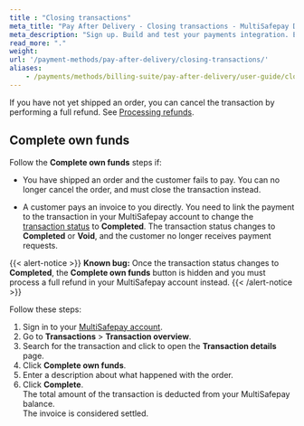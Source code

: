 ```yaml
---
title : "Closing transactions"
meta_title: "Pay After Delivery - Closing transactions - MultiSafepay Docs"
meta_description: "Sign up. Build and test your payments integration. Explore our products and services. Use our API reference, SDKs, and wrappers. Get support."
read_more: "."
weight: 
url: '/payment-methods/pay-after-delivery/closing-transactions/'
aliases:
    - /payments/methods/billing-suite/pay-after-delivery/user-guide/closing-transactions/
---
```


If you have not yet shipped an order, you can cancel the transaction by performing a full refund. See [Processing refunds](/payments/methods/billing-suite/pay-after-delivery/faq/processing-refunds/).

## Complete own funds

Follow the **Complete own funds** steps if:

- You have shipped an order and the customer fails to pay. You can no longer cancel the order, and must close the transaction instead.

- A customer pays an invoice to you directly. You need to link the payment to the transaction in your MultiSafepay account to change the [transaction status](/payments/multisafepay-statuses/) to **Completed**. The transaction status changes to **Completed** or **Void**, and the customer no longer receives payment requests. 

{{< alert-notice >}} **Known bug:** Once the transaction status changes to **Completed**, the **Complete own funds** button is hidden and you must process a full refund in your MultiSafepay account instead. {{< /alert-notice >}}

Follow these steps:

1. Sign in to your [MultiSafepay account](https://merchant.multisafepay.com).
2. Go to **Transactions** > **Transaction overview**.
3. Search for the transaction and click to open the **Transaction details** page.
4. Click **Complete own funds**. 
5. Enter a description about what happened with the order. 
6. Click **Complete**.  
    The total amount of the transaction is deducted from your MultiSafepay balance.  
    The invoice is considered settled.



